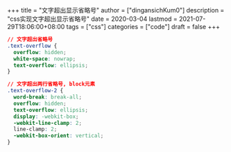 +++
title = "文字超出显示省略号"
author = ["dingansichKum0"]
description = "css实现文字超出显示省略号"
date = 2020-03-04
lastmod = 2021-07-29T18:06:00+08:00
tags = ["css"]
categories = ["code"]
draft = false
+++

```css
// 文字超出省略号
.text-overflow {
  overflow: hidden;
  white-space: nowrap;
  text-overflow: ellipsis;
}

// 文字超出两行省略号, block元素
.text-overflow-2 {
  word-break: break-all;
  overflow: hidden;
  text-overflow: ellipsis;
  display: -webkit-box;
  -webkit-line-clamp: 2;
  line-clamp: 2;
  -webkit-box-orient: vertical;
}
```

